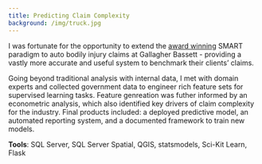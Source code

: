 ```yaml
---
title: Predicting Claim Complexity
background: /img/truck.jpg 
---
```

I was fortunate for the opportunity to extend the [award winning](https://www.businessinsurance.com/article/20181104/NEWS08/912324896/Business-Insurance-2018-Innovation-Awards-SMART-Benchmark-Gallagher-Bassett) SMART paradigm to auto bodily injury claims at Gallagher Bassett - providing a vastly more accurate and useful system to benchmark their clients’ claims. 

Going beyond traditional analysis with internal data, I met with domain experts and collected government data to engineer rich feature sets for supervised learning tasks. Feature genreation was futher informed by an econometric analysis, which also identified key drivers of claim complexity for the industry. Final products included: a deployed predictive model, an automated reporting system, and a documented framework to train new models. 

**Tools**: SQL Server, SQL Server Spatial, QGIS, statsmodels, Sci-Kit Learn, Flask
